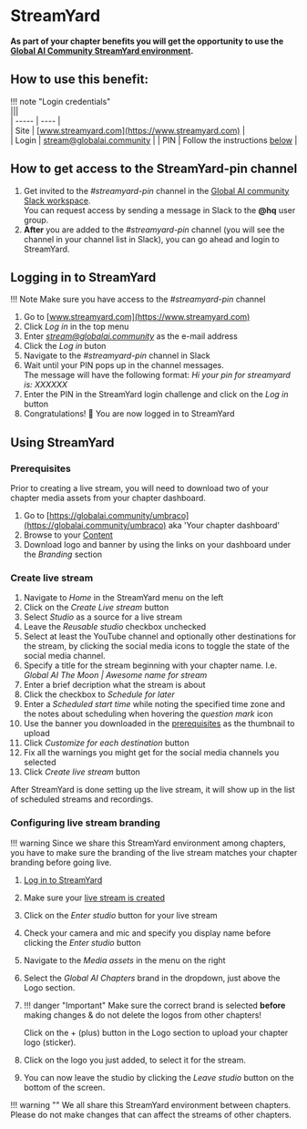 # StreamYard

**As part of your chapter benefits you will get the opportunity to use the [Global AI Community StreamYard environment](https://www.streamyard.com).**

## How to use this benefit:

!!! note "Login credentials"  
    |||  
    | ----- | ---- |  
    | Site  | [www.streamyard.com](https://www.streamyard.com) |  
    | Login | stream@globalai.community |
    | PIN   | Follow the instructions [below](#how-to-get-access-to-the-streamyard-pin-channel) |

## How to get access to the StreamYard-pin channel

1. Get invited to the *#streamyard-pin* channel in the [Global AI community Slack workspace](slack.md).  
You can request access by sending a message in Slack to the **@hq** user group.
2. **After** you are added to the *#streamyard-pin* channel (you will see the channel in your channel list in Slack), you can go ahead and login to StreamYard.

## Logging in to StreamYard
!!! Note
    Make sure you have access to the *#streamyard-pin* channel  

1. Go to [www.streamyard.com](https://www.streamyard.com)
2. Click *Log in* in the top menu
3. Enter *stream@globalai.community* as the e-mail address
4. Click the *Log in* buton
5. Navigate to the *#streamyard-pin* channel in Slack
6. Wait until your PIN pops up in the channel messages.  
The message will have the following format: *Hi your pin for streamyard is: XXXXXX*
7. Enter the PIN in the StreamYard login challenge and click on the *Log in* button
8. Congratulations! 🎉 You are now logged in to StreamYard

## Using StreamYard

### Prerequisites
Prior to creating a live stream, you will need to download two of your chapter media assets from your chapter dashboard.  
1. Go to [https://globalai.community/umbraco](https://globalai.community/umbraco) aka 'Your chapter dashboard'  
2. Browse to your [Content](https://globalai.community/umbraco#/content)  
3. Download logo and banner by using the links on your dashboard under the *Branding* section

### Create live stream
1. Navigate to *Home* in the StreamYard menu on the left 
2. Click on the *Create Live stream* button
3. Select *Studio* as a source for a live stream
4. Leave the *Reusable studio* checkbox unchecked
5. Select at least the YouTube channel and optionally other destinations for the stream, by clicking the social media icons to toggle the state of the social media channel.
6. Specify a title for the stream beginning with your chapter name. I.e. *Global AI The Moon | Awesome name for stream*
7. Enter a brief decription what the stream is about
8. Click the checkbox to *Schedule for later*
9. Enter a *Scheduled start time* while noting the specified time zone and the notes about scheduling when hovering the *question mark* icon
10. Use the banner you downloaded in the [prerequisites](#prerequisites) as the thumbnail to upload
11. Click *Customize for each destination* button
12. Fix all the warnings you might get for the social media channels you selected
13. Click *Create live stream* button 

After StreamYard is done setting up the live stream, it will show up in the list of scheduled streams and recordings.

### Configuring live stream branding
!!! warning
    Since we share this StreamYard environment among chapters, you have to make sure the branding of the live stream matches your chapter branding before going live.

1. [Log in to StreamYard](#logging-in-to-streamyard)
2. Make sure your [live stream is created](#create-live-stream)
3. Click on the *Enter studio* button for your live stream
4. Check your camera and mic and specify you display name before clicking the *Enter studio* button
5. Navigate to the *Media assets* in the menu on the right
6. Select the *Global AI Chapters* brand in the dropdown, just above the Logo section. 
7. !!! danger "Important"
    Make sure the correct brand is selected **before** making changes & do not delete the logos from other chapters!

    Click on the + (plus) button in the Logo section to upload your chapter logo (sticker).
8. Click on the logo you just added, to select it for the stream.
9. You can now leave the studio by clicking the *Leave studio* button on the bottom of the screen.

!!! warning ""
   We all share this StreamYard environment between chapters. Please do not make changes that can affect the streams of other chapters.


